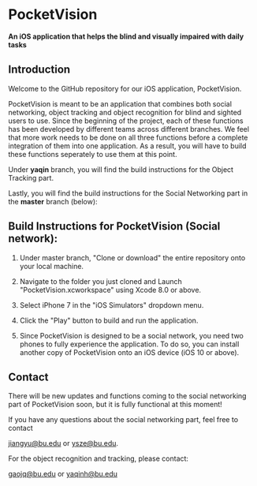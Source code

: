 # PocketVision
**An iOS application that helps the blind and visually impaired with daily tasks**

## Introduction

Welcome to the GitHub repository for our iOS application, PocketVision.
    
PocketVision is meant to be an application that combines both social networking, object tracking and object recognition for blind and sighted users to use. Since the beginning of the project, each of these functions has been developed by different teams across different branches. We feel that more work needs to be done on all three functions before a complete integration of them into one application. As a result, you will have to build these functions seperately to use them at this point.

Under **yaqin** branch, you will find the build instructions for the Object Tracking part.

Lastly, you will find the build instructions for the Social Networking part in the **master** branch (below): 

## Build Instructions for PocketVision (Social network):

1. Under master branch, "Clone or download" the entire repository onto your local machine.

2. Navigate to the folder you just cloned and Launch "PocketVision.xcworkspace" using Xcode 8.0 or above.

3. Select iPhone 7 in the "iOS Simulators" dropdown menu.

4. Click the "Play" button to build and run the application.

5. Since PocketVision is designed to be a social network, you need two phones to fully experience the application. To do so, you can install another copy of PocketVision onto an iOS device (iOS 10 or above).  

## Contact

There will be new updates and functions coming to the social networking part of PocketVision soon, but it is fully functional at this moment!

If you have any questions about the social networking part, feel free to contact

jiangyu@bu.edu or  ysze@bu.edu.

For the object recognition and tracking, please contact:

gaojq@bu.edu or yaqinh@bu.edu
